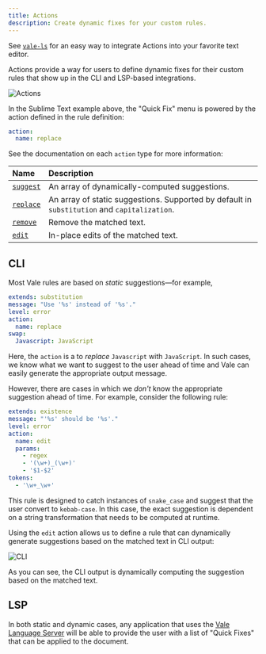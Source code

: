 ```yaml
---
title: Actions
description: Create dynamic fixes for your custom rules.
---
```


<script lang="ts">
    import Alert from '$lib/components/Alert.svelte';
</script>

<Alert>
See <a href="/docs/guides/lsp"><code>vale-ls</code></a> for an easy way to integrate Actions into your favorite text editor.
</Alert>

Actions provide a way for users to define dynamic fixes for their custom rules
that show up in the CLI and LSP-based integrations.

![Actions](/media/action.png)

In the Sublime Text example above, the "Quick Fix" menu is powered by the
action defined in the rule definition:

```yaml
action:
  name: replace
```

See the documentation on each `action` type for more information:

| Name           | Description                                                                                  |
| :------------- | :------------------------------------------------------------------------------------------- |
| [`suggest`][1] | An array of dynamically-computed suggestions.                                                |
| [`replace`][2] | An array of static suggestions. Supported by default in `substitution` and `capitalization`. |
| [`remove`][3]  | Remove the matched text.                                                                     |
| [`edit`][4]    | In-place edits of the matched text.                                                          |

## CLI

Most Vale rules are based on _static_ suggestions&mdash;for example,

```yaml
extends: substitution
message: "Use '%s' instead of '%s'."
level: error
action:
  name: replace
swap:
  Javascript: JavaScript
```

Here, the `action` is a to _replace_ `Javascript` with `JavaScript`. In such
cases, we know what we want to suggest to the user ahead of time and Vale can
easily generate the appropriate output message.

However, there are cases in which we _don't_ know the appropriate suggestion
ahead of time. For example, consider the following rule:

```yaml
extends: existence
message: "'%s' should be '%s'."
level: error
action:
  name: edit
  params:
    - regex
    - '(\w+)_(\w+)'
    - '$1-$2'
tokens:
  - '\w+_\w+'
```

This rule is designed to catch instances of `snake_case` and suggest that the
user convert to `kebab-case`. In this case, the exact suggestion is dependent
on a string transformation that needs to be computed at runtime.

Using the `edit` action allows us to define a rule that can dynamically
generate suggestions based on the matched text in CLI output:

![CLI](/media/snake.png)

As you can see, the CLI output is dynamically computing the suggestion based on
the matched text.

## LSP

In both static and dynamic cases, any application that uses the
[Vale Language Server][4] will be able to provide the user with a list of
"Quick Fixes" that can be applied to the document.

[1]: /docs/actions/suggest
[2]: /docs/actions/replace
[3]: /docs/actions/remove
[4]: /docs/actions/edit
[5]: /docs/guides/lsp
